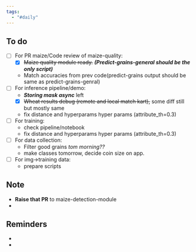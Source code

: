 ```yaml
---
tags:
  - "#daily"
---
```

## To do
- [ ] For PR maize/Code review of maize-quality:
	- [x] ~~Maize quality module ready.~~ ***(Predict-grains-general should be the only script)***
	- Match accuracies from prev code(predict-grains output should be same as predict-grains-genral)
- [ ] For inference pipeline/demo:
	- ***Storing mask async*** left
	- [x] ~~Wheat results debug (remote and local match kart),~~ some diff still but mostly same
	- fix distance and hyperparams hyper params (attribute_th=0.3)
- [ ] For training: 
	- check pipeline/notebook
	- fix distance and hyperparams hyper params (attribute_th=0.3)
- [ ] For data collection:
	- Filter good grains *tom morning??*
	- make classes tomorrow, decide coin size on app. 
- [ ] For img->training data: 
	- prepare scripts


## Note
- **Raise that PR** to maize-detection-module
- 

## Reminders
- 
- 

